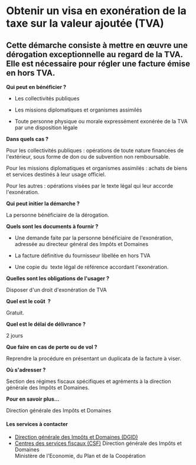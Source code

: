 # Obtenir un visa en exonération de la taxe sur la valeur ajoutée (TVA)

Cette démarche consiste à mettre en œuvre une dérogation exceptionnelle au regard de la TVA. Elle est nécessaire pour régler une facture émise en hors TVA.
-----------------------------------------------------------------------------------------------------------------------------------------------------------

**Qui peut en bénéficier ?**

*   Les collectivités publiques  
    

*   Les missions diplomatiques et organismes assimilés  
    

*   Toute personne physique ou morale expressément exonérée de la TVA par une disposition légale

**Dans quels cas ?**  
  
Pour les collectivités publiques : opérations de toute nature financées de l'extérieur, sous forme de don ou de subvention non remboursable.  
  
Pour les missions diplomatiques et organismes assimilés : achats de biens et services destinés à leur usage officiel.  
  
Pour les autres : opérations visées par le texte légal qui leur accorde l'exonération.

**Qui peut initier la démarche ?**

La personne bénéficiaire de la dérogation.

**Quels sont les documents à fournir ?**

*   Une demande faite par la personne bénéficiaire de l'exonération, adressée au directeur général des Impôts et Domaines
*   La facture définitive du fournisseur libellée en hors TVA  
    
*   Une copie du  texte légal de référence accordant l'exonération.  
    

**Quelles sont les obligations de l'usager ?**

Disposer d'un droit d'exonération de TVA

**Quel est le coût  ?**

Gratuit.

**Quel est le délai de délivrance ?**

2 jours  

**Que faire en cas de perte ou de vol ?**

Reprendre la procédure en présentant un duplicata de la facture à viser.  

**Où s'adresser ?**  
  
Section des régimes fiscaux spécifiques et agréments à la direction générale des Impôts et Domaines.

**Pour en savoir plus...**

Direction générale des Impôts et Domaines

#### Les services à contacter

*   [Direction générale des Impôts et Domaines (DGID)](../../../services/direction-generale-des-impots-et-domaines-dgid.md)
*   [Centres des services fiscaux (CSF)](../../../services/centres-des-services-fiscaux-csf.md) Direction générale des Impôts et Domaines  
    Ministère de l'Economie, du Plan et de la Coopération